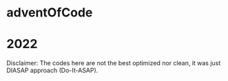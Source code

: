 # adventOfCode
# 2022

Disclaimer: The codes here are not the best optimized nor clean, it was just DIASAP approach (Do-It-ASAP).
